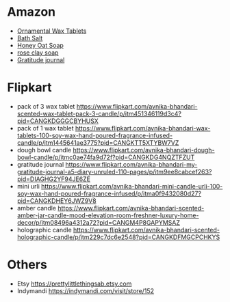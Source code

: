 # Amazon
- [Ornamental Wax Tablets](https://www.amazon.in/dp/B0BTVQYM55?ref=myi_title_dp)
- [Bath Salt](https://www.amazon.in/dp/B0BTW8ZTZW?ref=myi_title_dp)
- [Honey Oat Soap](https://www.amazon.in/dp/B0BTWWMFJJ?ref=myi_title_dp)
- [rose clay soap](https://www.amazon.in/dp/B0BTWXCV5Y?ref=myi_title_dp)
- [Gratitude journal](https://www.amazon.in/dp/B0BVKB3CX5?ref=myi_title_dp)

# Flipkart
- pack of 3 wax tablet https://www.flipkart.com/avnika-bhandari-scented-wax-tablet-pack-3-candle/p/itm451346119d3c4?pid=CANGKDGGGCBYHUSX
- pack of 1 wax tablet https://www.flipkart.com/avnika-bhandari-wax-tablets-100-soy-wax-hand-poured-fragrance-infused-candle/p/itm1445641ae3775?pid=CANGKTT5XTYBW7VZ
- dough bowl candle https://www.flipkart.com/avnika-bhandari-dough-bowl-candle/p/itmc0ae74fa9d72f?pid=CANGKDG4NQZTFZUT
- gratitude journal https://www.flipkart.com/avnika-bhandari-my-gratitude-journal-a5-diary-unruled-110-pages/p/itm9ee8cabcef263?pid=DIAGHG2YF94JE6ZE 
- mini urli https://www.flipkart.com/avnika-bhandari-mini-candle-urli-100-soy-wax-hand-poured-fragrance-infused/p/itma0f9432080d27?pid=CANGKDHEY6JWZ9V8
- amber candle https://www.flipkart.com/avnika-bhandari-scented-amber-jar-candle-mood-elevation-room-freshner-luxury-home-decor/p/itm08496a4312a72?pid=CANGM4P8GAPYMSAZ
- holographic candle https://www.flipkart.com/avnika-bhandari-scented-holographic-candle/p/itm229c7dc6e2548?pid=CANGKDFMGCPCHKYS

# Others
- Etsy https://prettylittlethingsab.etsy.com
- Indymandi https://indymandi.com/visit/store/152

